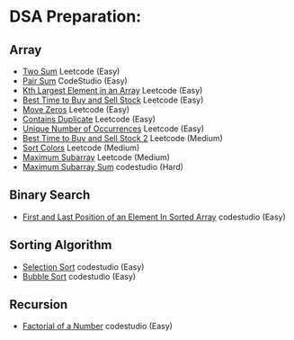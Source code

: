 # DSA Preparation:

## Array
- [Two Sum](https://leetcode.com/problems/two-sum/) Leetcode (Easy)
- [Pair Sum](https://www.codingninjas.com/codestudio/problems/pair-sum_697295?source=youtube&campaign=love_babbar_codestudio1&utm_source=youtube&utm_medium=affiliate&utm_campaign=love_babbar_codestudio1) CodeStudio (Easy)
- [Kth Largest Element in an Array](https://leetcode.com/problems/kth-largest-element-in-an-array/) Leetcode (Easy)
- [Best Time to Buy and Sell Stock](https://leetcode.com/problems/best-time-to-buy-and-sell-stock/) Leetcode (Easy)
- [Move Zeros](https://leetcode.com/problems/move-zeroes/) Leetcode (Easy)
- [Contains Duplicate](https://leetcode.com/problems/contains-duplicate/) Leetcode (Easy)
- [Unique Number of Occurrences](https://leetcode.com/problems/unique-number-of-occurrences/) Leetcode (Easy)
- [Best Time to Buy and Sell Stock 2](https://leetcode.com/problems/best-time-to-buy-and-sell-stock-ii/) Leetcode (Medium)
- [Sort Colors](https://leetcode.com/problems/sort-colors/) Leetcode (Medium)
- [Maximum Subarray](https://leetcode.com/problems/maximum-subarray/) Leetcode (Medium)
- [Maximum Subarray Sum](https://www.codingninjas.com/codestudio/problems/maximum-subarray-sum_630526?topList=striver-sde-sheet-problems&leftPanelTab=0) codestudio (Hard)


## Binary Search
- [First and Last Position of an Element In Sorted Array](https://www.codingninjas.com/codestudio/problems/first-and-last-position-of-an-element-in-sorted-array_1082549?leftPanelTab=0) codestudio (Easy)

## Sorting Algorithm

- [Selection Sort](https://www.codingninjas.com/codestudio/problems/selection-sort_981162) codestudio (Easy)
- [Bubble Sort](https://www.codingninjas.com/codestudio/problems/bubble-sort_980524) codestudio (Easy)

## Recursion

- [Factorial of a Number](https://www.codingninjas.com/codestudio/problems/factorial-of-a-number_1115779?leftPanelTab=0) codestudio (Easy)
